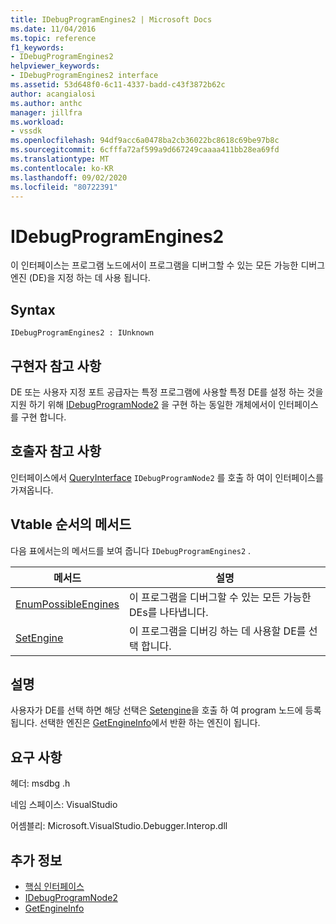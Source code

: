 ```yaml
---
title: IDebugProgramEngines2 | Microsoft Docs
ms.date: 11/04/2016
ms.topic: reference
f1_keywords:
- IDebugProgramEngines2
helpviewer_keywords:
- IDebugProgramEngines2 interface
ms.assetid: 53d648f0-6c11-4337-badd-c43f3872b62c
author: acangialosi
ms.author: anthc
manager: jillfra
ms.workload:
- vssdk
ms.openlocfilehash: 94df9acc6a0478ba2cb36022bc8618c69be97b8c
ms.sourcegitcommit: 6cfffa72af599a9d667249caaaa411bb28ea69fd
ms.translationtype: MT
ms.contentlocale: ko-KR
ms.lasthandoff: 09/02/2020
ms.locfileid: "80722391"
---
```

# <a name="idebugprogramengines2"></a>IDebugProgramEngines2
이 인터페이스는 프로그램 노드에서이 프로그램을 디버그할 수 있는 모든 가능한 디버그 엔진 (DE)을 지정 하는 데 사용 됩니다.

## <a name="syntax"></a>Syntax

```
IDebugProgramEngines2 : IUnknown
```

## <a name="notes-for-implementers"></a>구현자 참고 사항
 DE 또는 사용자 지정 포트 공급자는 특정 프로그램에 사용할 특정 DE를 설정 하는 것을 지원 하기 위해 [IDebugProgramNode2](../../../extensibility/debugger/reference/idebugprogramnode2.md) 을 구현 하는 동일한 개체에서이 인터페이스를 구현 합니다.

## <a name="notes-for-callers"></a>호출자 참고 사항
 인터페이스에서 [QueryInterface](/cpp/atl/queryinterface) `IDebugProgramNode2` 를 호출 하 여이 인터페이스를 가져옵니다.

## <a name="methods-in-vtable-order"></a>Vtable 순서의 메서드
 다음 표에서는의 메서드를 보여 줍니다 `IDebugProgramEngines2` .

|메서드|설명|
|------------|-----------------|
|[EnumPossibleEngines](../../../extensibility/debugger/reference/idebugprogramengines2-enumpossibleengines.md)|이 프로그램을 디버그할 수 있는 모든 가능한 DEs를 나타냅니다.|
|[SetEngine](../../../extensibility/debugger/reference/idebugprogramengines2-setengine.md)|이 프로그램을 디버깅 하는 데 사용할 DE를 선택 합니다.|

## <a name="remarks"></a>설명
 사용자가 DE를 선택 하면 해당 선택은 [Setengine](../../../extensibility/debugger/reference/idebugprogramengines2-setengine.md)을 호출 하 여 program 노드에 등록 됩니다. 선택한 엔진은 [GetEngineInfo](../../../extensibility/debugger/reference/idebugprogramnode2-getengineinfo.md)에서 반환 하는 엔진이 됩니다.

## <a name="requirements"></a>요구 사항
 헤더: msdbg .h

 네임 스페이스: VisualStudio

 어셈블리: Microsoft.VisualStudio.Debugger.Interop.dll

## <a name="see-also"></a>추가 정보
- [핵심 인터페이스](../../../extensibility/debugger/reference/core-interfaces.md)
- [IDebugProgramNode2](../../../extensibility/debugger/reference/idebugprogramnode2.md)
- [GetEngineInfo](../../../extensibility/debugger/reference/idebugprogramnode2-getengineinfo.md)
